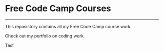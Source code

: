 # Free Code Camp Courses
***

This reposistory contains all my Free Code Camp course work.

Check out my portfolio on coding work.

Test
